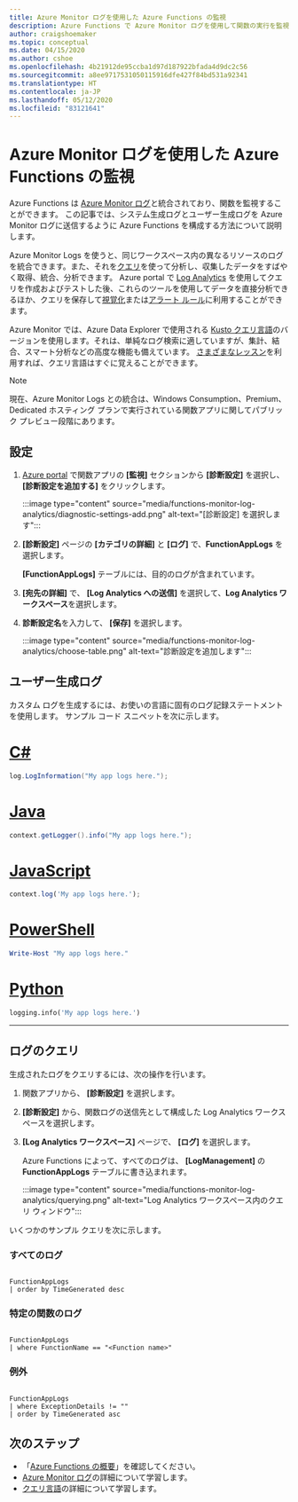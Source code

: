 ```yaml
---
title: Azure Monitor ログを使用した Azure Functions の監視
description: Azure Functions で Azure Monitor ログを使用して関数の実行を監視する方法について説明します。
author: craigshoemaker
ms.topic: conceptual
ms.date: 04/15/2020
ms.author: cshoe
ms.openlocfilehash: 4b21912de95ccba1d97d187922bfada4d9dc2c56
ms.sourcegitcommit: a8ee9717531050115916dfe427f84bd531a92341
ms.translationtype: HT
ms.contentlocale: ja-JP
ms.lasthandoff: 05/12/2020
ms.locfileid: "83121641"
---
```

# <a name="monitoring-azure-functions-with-azure-monitor-logs"></a>Azure Monitor ログを使用した Azure Functions の監視

Azure Functions は [Azure Monitor ログ](../azure-monitor/platform/data-platform-logs.md)と統合されており、関数を監視することができます。 この記事では、システム生成ログとユーザー生成ログを Azure Monitor ログに送信するように Azure Functions を構成する方法について説明します。

Azure Monitor Logs を使うと、同じワークスペース内の異なるリソースのログを統合できます。また、それを[クエリ](../azure-monitor/log-query/log-query-overview.md)を使って分析し、収集したデータをすばやく取得、統合、分析できます。  Azure portal で [Log Analytics](../azure-monitor/log-query/portals.md) を使用してクエリを作成およびテストした後、これらのツールを使用してデータを直接分析できるほか、クエリを保存して[視覚化](../azure-monitor/visualizations.md)または[アラート ルール](../azure-monitor/platform/alerts-overview.md)に利用することができます。

Azure Monitor では、Azure Data Explorer で使用される [Kusto クエリ言語](/azure/kusto/query/)のバージョンを使用します。それは、単純なログ検索に適していますが、集計、結合、スマート分析などの高度な機能も備えています。 [さまざまなレッスン](../azure-monitor/log-query/get-started-queries.md)を利用すれば、クエリ言語はすぐに覚えることができます。

> [!NOTE]
> 現在、Azure Monitor Logs との統合は、Windows Consumption、Premium、Dedicated ホスティング プランで実行されている関数アプリに関してパブリック プレビュー段階にあります。

## <a name="setting-up"></a>設定

1. [Azure portal](https://portal.azure.com) で関数アプリの **[監視]** セクションから **[診断設定]** を選択し、 **[診断設定を追加する]** をクリックします。

   :::image type="content" source="media/functions-monitor-log-analytics/diagnostic-settings-add.png" alt-text="[診断設定] を選択します":::

1. **[診断設定]** ページの **[カテゴリの詳細]** と **[ログ]** で、**FunctionAppLogs** を選択します。

   **[FunctionAppLogs]** テーブルには、目的のログが含まれています。

1. **[宛先の詳細]** で、 **[Log Analytics への送信]** を選択して、**Log Analytics ワークスペース**を選択します。 

1. **診断設定名**を入力して、 **[保存]** を選択します。

   :::image type="content" source="media/functions-monitor-log-analytics/choose-table.png" alt-text="診断設定を追加します":::

## <a name="user-generated-logs"></a>ユーザー生成ログ

カスタム ログを生成するには、お使いの言語に固有のログ記録ステートメントを使用します。 サンプル コード スニペットを次に示します。


# <a name="c"></a>[C#](#tab/csharp)

```csharp
log.LogInformation("My app logs here.");
```

# <a name="java"></a>[Java](#tab/java)

```java
context.getLogger().info("My app logs here.");
```

# <a name="javascript"></a>[JavaScript](#tab/javascript)

```javascript
context.log('My app logs here.');
```

# <a name="powershell"></a>[PowerShell](#tab/powershell)

```powershell
Write-Host "My app logs here."
```

# <a name="python"></a>[Python](#tab/python)

```python
logging.info('My app logs here.')
```

---

## <a name="querying-the-logs"></a>ログのクエリ

生成されたログをクエリするには、次の操作を行います。
 
1. 関数アプリから、 **[診断設定]** を選択します。 

1. **[診断設定]** から、関数ログの送信先として構成した Log Analytics ワークスペースを選択します。 

1. **[Log Analytics ワークスペース]** ページで、 **[ログ]** を選択します。

   Azure Functions によって、すべてのログは、 **[LogManagement]** の **FunctionAppLogs** テーブルに書き込まれます。 

   :::image type="content" source="media/functions-monitor-log-analytics/querying.png" alt-text="Log Analytics ワークスペース内のクエリ ウィンドウ":::

いくつかのサンプル クエリを次に示します。

### <a name="all-logs"></a>すべてのログ

```

FunctionAppLogs
| order by TimeGenerated desc

```

### <a name="specific-function-logs"></a>特定の関数のログ

```

FunctionAppLogs
| where FunctionName == "<Function name>" 

```

### <a name="exceptions"></a>例外

```

FunctionAppLogs
| where ExceptionDetails != ""  
| order by TimeGenerated asc

```

## <a name="next-steps"></a>次のステップ

- 「[Azure Functions の概要](functions-overview.md)」を確認してください。
- [Azure Monitor ログ](../azure-monitor/platform/data-platform-logs.md)の詳細について学習します。
- [クエリ言語](../azure-monitor/log-query/get-started-queries.md)の詳細について学習します。
